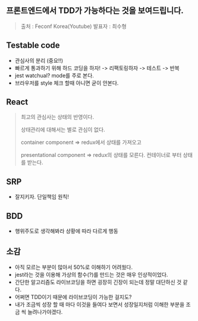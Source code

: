 ## 프론트엔드에서 TDD가 가능하다는 것을 보여드립니다.

> 출처 : Feconf Korea(Youtube) 발표자 : 최수형

## Testable code

- 관심사의 분리 (중요!!)
- 빠르게 통과하기 위해 하드 코딩을 하자! -> 리팩토링하자 -> 테스트 -> 반복
- jest watchual? mode를 주로 본다. 
- 브라우저를 style 체크 할때 아니면 굳이 안본다.

## React

> 최고의 관심사는 상태의 반영이다.
>
> 상태관리에 대해서는 별로 관심이 없다.
>
> container component => redux에서 상태를 가져오고
>
> presentational component => redux의 상태를 모른다. 컨테이너로 부터 상태를 받는다.

## SRP

- 잘지키자. 단일책임 원칙!

## BDD

- 행위주도로 생각해봐라 상황에 따라 다르게 행동

## 소감

- 아직 모르는 부분이 많아서 50%로 이해하기 어려웠다.
- jest라는 것을 이용해 가상의 함수(?)를 만드는 것은 매우 인상적이었다.
- 간단한 알고리즘도 라이브코딩을 하면 굉장히 긴장이 되는데 정말 대단하신 것 같다.
- 어쩌면 TDD이기 때문에 라이브코딩이 가능한 걸지도?
- 내가 조금씩 성장 할 때 마다 이것을 들여다 보면서 성장일지처럼 이해한 부분을 조금 씩 늘려나가야겠다.
